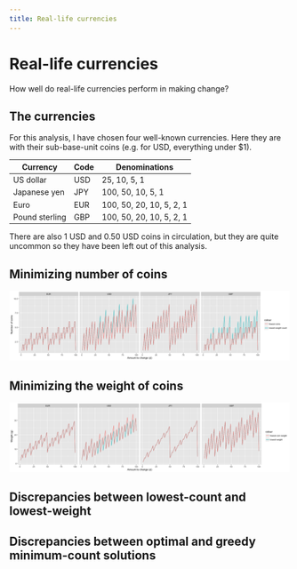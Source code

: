 ```yaml
---
title: Real-life currencies
---
```


# Real-life currencies

How well do real-life currencies perform in making change?

## The currencies

For this analysis, I have chosen four well-known currencies. Here they are with their sub-base-unit coins (e.g. for USD, everything under $1).

Currency       | Code | Denominations
-------------- | ---- | -------------
US dollar      | USD  | 25, 10, 5, 1
Japanese yen   | JPY  | 100, 50, 10, 5, 1
Euro           | EUR  | 100, 50, 20, 10, 5, 2, 1
Pound sterling | GBP  | 100, 50, 20, 10, 5, 2, 1

There are also 1 USD and 0.50 USD coins in circulation, but they are quite uncommon so they have been left out of this analysis.

## Minimizing number of coins

![Number of coins needed to change amounts from 1 to 99 in four currencies, optimizing for fewest coins or lowest weight](currency_comparison_changestats_counts.png)

## Minimizing the weight of coins

![Total weights of coins needed to change amounts from 1 to 99 in four currencies, optimizing for fewest coins or for lowest total weight.](currency_comparison_changestats_weights.png)

## Discrepancies between lowest-count and lowest-weight

## Discrepancies between optimal and greedy minimum-count solutions
